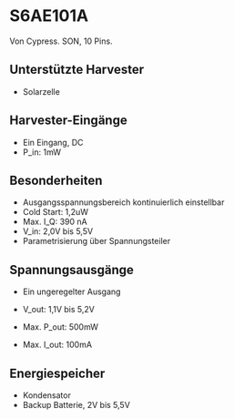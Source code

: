 # S6AE101A

Von Cypress.
SON, 10 Pins.

## Unterstützte Harvester
* Solarzelle

## Harvester-Eingänge
* Ein Eingang, DC
* P_in: 1mW

## Besonderheiten
* Ausgangsspannungsbereich kontinuierlich einstellbar
* Cold Start: 1,2uW
* Max. I_Q: 390 nA
* V_in: 2,0V bis 5,5V
* Parametrisierung über Spannungsteiler

## Spannungsausgänge
* Ein ungeregelter Ausgang
* V_out: 1,1V bis 5,2V

* Max. P_out: 500mW
* Max. I_out: 100mA

## Energiespeicher
* Kondensator
* Backup Batterie, 2V bis 5,5V
